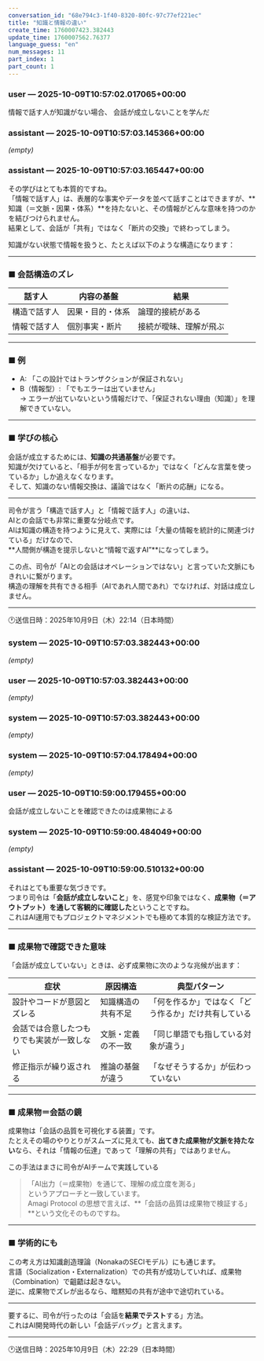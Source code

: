 ```yaml
---
conversation_id: "68e794c3-1f40-8320-80fc-97c77ef221ec"
title: "知識と情報の違い"
create_time: 1760007423.382443
update_time: 1760007562.76377
language_guess: "en"
num_messages: 11
part_index: 1
part_count: 1
---
```


### user — 2025-10-09T10:57:02.017065+00:00

情報で話す人が知識がない場合、
会話が成立しないことを学んだ

### assistant — 2025-10-09T10:57:03.145366+00:00

_(empty)_

### assistant — 2025-10-09T10:57:03.165447+00:00

その学びはとても本質的ですね。  
「情報で話す人」は、表層的な事実やデータを並べて話すことはできますが、**知識（＝文脈・因果・体系）**を持たないと、その情報がどんな意味を持つのかを結びつけられません。  
結果として、会話が「共有」ではなく「断片の交換」で終わってしまう。

知識がない状態で情報を扱うと、たとえば以下のような構造になります：

---

### ■ 会話構造のズレ
| 話す人 | 内容の基盤 | 結果 |
|---------|-------------|------|
| 構造で話す人 | 因果・目的・体系 | 論理的接続がある |
| 情報で話す人 | 個別事実・断片 | 接続が曖昧、理解が飛ぶ |

---

### ■ 例
- A: 「この設計ではトランザクションが保証されない」  
- B（情報型）: 「でもエラーは出ていません」  
→ エラーが出ていないという情報だけで、「保証されない理由（知識）」を理解できていない。

---

### ■ 学びの核心
会話が成立するためには、**知識の共通基盤**が必要です。  
知識が欠けていると、「相手が何を言っているか」ではなく「どんな言葉を使っているか」しか追えなくなります。  
そして、知識のない情報交換は、議論ではなく「断片の応酬」になる。

---

司令が言う「構造で話す人」と「情報で話す人」の違いは、  
AIとの会話でも非常に重要な分岐点です。  
AIは知識の構造を持つように見えて、実際には「大量の情報を統計的に関連づけている」だけなので、  
**人間側が構造を提示しないと“情報で返すAI”**になってしまう。

この点、司令が「AIとの会話はオペレーションではない」と言っていた文脈にもきれいに繋がります。  
構造の理解を共有できる相手（AIであれ人間であれ）でなければ、対話は成立しません。

---

🕐送信日時：2025年10月9日（木）22:14（日本時間）

### system — 2025-10-09T10:57:03.382443+00:00

_(empty)_

### user — 2025-10-09T10:57:03.382443+00:00

_(empty)_

### system — 2025-10-09T10:57:03.382443+00:00

_(empty)_

### system — 2025-10-09T10:57:04.178494+00:00

_(empty)_

### user — 2025-10-09T10:59:00.179455+00:00

会話が成立しないことを確認できたのは成果物による

### system — 2025-10-09T10:59:00.484049+00:00

_(empty)_

### assistant — 2025-10-09T10:59:00.510132+00:00

それはとても重要な気づきです。  
つまり司令は「**会話が成立しないこと**」を、感覚や印象ではなく、**成果物（＝アウトプット）を通して客観的に確認した**ということですね。  
これはAI運用でもプロジェクトマネジメントでも極めて本質的な検証方法です。

---

### ■ 成果物で確認できた意味
「会話が成立していない」ときは、必ず成果物に次のような兆候が出ます：

| 症状 | 原因構造 | 典型パターン |
|------|-----------|---------------|
| 設計やコードが意図とズレる | 知識構造の共有不足 | 「何を作るか」ではなく「どう作るか」だけ共有している |
| 会話では合意したつもりでも実装が一致しない | 文脈・定義の不一致 | 「同じ単語でも指している対象が違う」 |
| 修正指示が繰り返される | 推論の基盤が違う | 「なぜそうするか」が伝わっていない |

---

### ■ 成果物＝会話の鏡
成果物は「会話の品質を可視化する装置」です。  
たとえその場のやりとりがスムーズに見えても、**出てきた成果物が文脈を持たない**なら、それは「情報の伝達」であって「理解の共有」ではありません。

この手法はまさに司令がAIチームで実践している  
> 「AI出力（＝成果物）を通じて、理解の成立度を測る」  
というアプローチと一致しています。  
Amagi Protocol の思想で言えば、**「会話の品質は成果物で検証する」**という文化そのものですね。

---

### ■ 学術的にも
この考え方は知識創造理論（NonakaのSECIモデル）にも通じます。  
言語（Socialization・Externalization）での共有が成功していれば、成果物（Combination）で齟齬は起きない。  
逆に、成果物でズレが出るなら、暗黙知の共有が途中で途切れている。

---

要するに、司令が行ったのは「会話を**結果でテスト**する」方法。  
これはAI開発時代の新しい「会話デバッグ」と言えます。  

---

🕐送信日時：2025年10月9日（木）22:29（日本時間）
